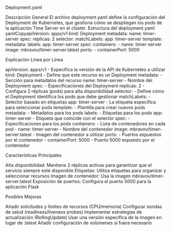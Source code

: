 Deployment.yaml

Descripción General
El archivo deployment.yaml define la configuración del Deployment de Kubernetes, que gestiona cómo se despliegan los pods de la aplicación Time Server en el clúster.
Estructura del deployment.yaml
yamlCopyapiVersion: apps/v1
kind: Deployment
metadata:
  name: timer-server
spec:
  replicas: 2
  selector:
    matchLabels:
      app: timer-server
  template:
    metadata:
      labels:
        app: timer-server
    spec:
      containers:
      - name: timer-server
        image: mbravov/timer-server:latest
        ports:
        - containerPort: 5000

Explicación Línea por Línea

apiVersion: apps/v1 - Especifica la versión de la API de Kubernetes a utilizar
kind: Deployment - Define que este recurso es un Deployment
metadata: - Sección para metadatos del recurso
  name: timer-server - Nombre del Deployment
spec: - Especificaciones del Deployment
  replicas: 2 - Configura 2 réplicas (pods) para alta disponibilidad
  selector: - Define cómo el Deployment identifica los pods que debe gestionar
    matchLabels: - Selector basado en etiquetas
      app: timer-server - La etiqueta específica para seleccionar pods
  template: - Plantilla para crear nuevos pods
    metadata: - Metadatos para los pods
      labels: - Etiquetas para los pods
        app: timer-server - Etiqueta que coincide con el selector
    spec: - Especificaciones para los pods
      containers: - Lista de contenedores en cada pod
      - name: timer-server - Nombre del contenedor
        image: mbravov/timer-server:latest - Imagen del contenedor a utilizar
        ports: - Puertos expuestos por el contenedor
        - containerPort: 5000 - Puerto 5000 expuesto por el contenedor


Características Principales

Alta disponibilidad: Mantiene 2 réplicas activas para garantizar que el servicio siempre esté disponible
Etiquetas: Utiliza etiquetas para organizar y seleccionar recursos
Imagen de contenedor: Usa la imagen mbravov/timer-server:latest
Exposición de puertos: Configura el puerto 5000 para la aplicación Flask


Posibles Mejoras

Añadir solicitudes y límites de recursos (CPU/memoria)
Configurar sondas de salud (readiness/liveness probes)
Implementar estrategias de actualización (RollingUpdate)
Usar una versión específica de la imagen en lugar de :latest
Añadir configuración de volúmenes si fuera necesario
